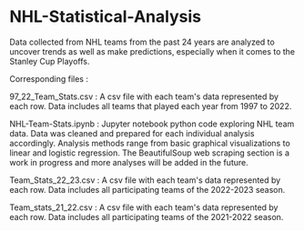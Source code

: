 # NHL-Statistical-Analysis
Data collected from NHL teams from the past 24 years are analyzed to uncover trends as well as make predictions, especially when it comes to the Stanley Cup Playoffs.

Corresponding files :

97_22_Team_Stats.csv : A csv file with each team's data represented by each row. Data includes all teams that played each year from 1997 to 2022.

NHL-Team-Stats.ipynb : Jupyter notebook python code exploring NHL team data. Data was cleaned and prepared for each individual analysis accordingly. Analysis methods range from basic graphical visualizations to linear and logistic regression. The BeautifulSoup web scraping section is a work in progress and more analyses will be added in the future.

Team_Stats_22_23.csv : A csv file with each team's data represented by each row. Data includes all participating teams of the 2022-2023 season.

Team_stats_21_22.csv : A csv file with each team's data represented by each row. Data includes all participating teams of the 2021-2022 season.
